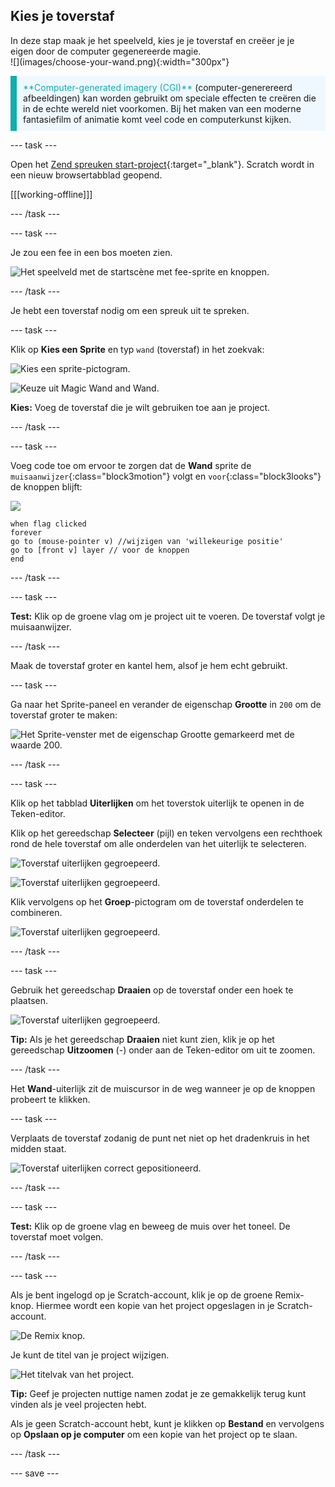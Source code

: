 ## Kies je toverstaf

<div style="display: flex; flex-wrap: wrap">
<div style="flex-basis: 200px; flex-grow: 1; margin-right: 15px;">
In deze stap maak je het speelveld, kies je je toverstaf en creëer je je eigen door de computer gegenereerde magie.
  
</div>
<div>
![](images/choose-your-wand.png){:width="300px"}
</div>
</div>

<p style="border-left: solid; border-width:10px; border-color: #0faeb0; background-color: aliceblue; padding: 10px;">
<span style="color: #0faeb0">**Computer-generated imagery (CGI)**</span> (computer-generereerd afbeeldingen) kan worden gebruikt om speciale effecten te creëren die in de echte wereld niet voorkomen. Bij het maken van een moderne fantasiefilm of animatie komt veel code en computerkunst kijken.
</p>

--- task ---

Open het [Zend spreuken start-project](https://scratch.mit.edu/projects/518441891/editor){:target="_blank"}. Scratch wordt in een nieuw browsertabblad geopend.

[[[working-offline]]]

--- /task ---

--- task ---

Je zou een fee in een bos moeten zien.

![Het speelveld met de startscène met fee-sprite en knoppen.](images/starter-project.png)

--- /task ---

Je hebt een toverstaf nodig om een spreuk uit te spreken.

--- task ---

Klik op **Kies een Sprite** en typ `wand` (toverstaf) in het zoekvak:

![Kies een sprite-pictogram.](images/choose-a-sprite.png)

![Keuze uit Magic Wand and Wand.](images/wand-sprite-options.png)

**Kies:** Voeg de toverstaf die je wilt gebruiken toe aan je project.

--- /task ---

--- task ---

Voeg code toe om ervoor te zorgen dat de **Wand** sprite de `muisaanwijzer`{:class="block3motion"} volgt en `voor`{:class="block3looks"} de knoppen blijft:

![](images/wand-sprite-icon.png)

```blocks3
when flag clicked
forever
go to (mouse-pointer v) //wijzigen van 'willekeurige positie'     
go to [front v] layer // voor de knoppen
end
```

--- /task ---

--- task ---

**Test:** Klik op de groene vlag om je project uit te voeren. De toverstaf volgt je muisaanwijzer.

--- /task ---

Maak de toverstaf groter en kantel hem, alsof je hem echt gebruikt.

--- task ---

Ga naar het Sprite-paneel en verander de eigenschap **Grootte** in `200` om de toverstaf groter te maken:

![Het Sprite-venster met de eigenschap Grootte gemarkeerd met de waarde 200.](images/size-property.png)

--- /task ---

--- task ---

Klik op het tabblad **Uiterlijken** om het toverstok uiterlijk te openen in de Teken-editor.

Klik op het gereedschap **Selecteer** (pijl) en teken vervolgens een rechthoek rond de hele toverstaf om alle onderdelen van het uiterlijk te selecteren.

![Toverstaf uiterlijken gegroepeerd.](images/the-select-tool.png)

![Toverstaf uiterlijken gegroepeerd.](images/grouped-costumes.png)

Klik vervolgens op het **Groep**-pictogram om de toverstaf onderdelen te combineren.

![Toverstaf uiterlijken gegroepeerd.](images/group-icon.png)

--- /task ---

--- task ---

Gebruik het gereedschap **Draaien** op de toverstaf onder een hoek te plaatsen.

![Toverstaf uiterlijken gegroepeerd.](images/rotated-wands.png)

**Tip:** Als je het gereedschap **Draaien** niet kunt zien, klik je op het gereedschap **Uitzoomen** (-) onder aan de Teken-editor om uit te zoomen.

--- /task ---

Het **Wand**-uiterlijk zit de muiscursor in de weg wanneer je op de knoppen probeert te klikken.

--- task ---

Verplaats de toverstaf zodanig de punt net niet op het dradenkruis in het midden staat.

![Toverstaf uiterlijken correct gepositioneerd.](images/positioned-wands.png)

--- /task ---

--- task ---

**Test:** Klik op de groene vlag en beweeg de muis over het toneel. De toverstaf moet volgen.

--- /task ---

--- task ---

Als je bent ingelogd op je Scratch-account, klik je op de groene Remix-knop. Hiermee wordt een kopie van het project opgeslagen in je Scratch-account.

![De Remix knop.](images/remix-button.png)

Je kunt de titel van je project wijzigen.

![Het titelvak van het project.](images/project-name.png)

**Tip:** Geef je projecten nuttige namen zodat je ze gemakkelijk terug kunt vinden als je veel projecten hebt.

Als je geen Scratch-account hebt, kunt je klikken op **Bestand** en vervolgens op **Opslaan op je computer** om een kopie van het project op te slaan.

--- /task ---

--- save ---
